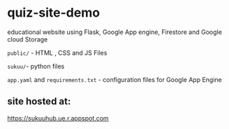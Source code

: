 # quiz-site-demo

 educational website  using Flask, Google App engine, Firestore and Google cloud Storage

`public/` -   HTML , CSS and JS Files

`sukuu/`-  python files

`app.yaml` and `requirements.txt` - configuration files for Google App Engine

## site hosted at: 

https://sukuuhub.ue.r.appspot.com

